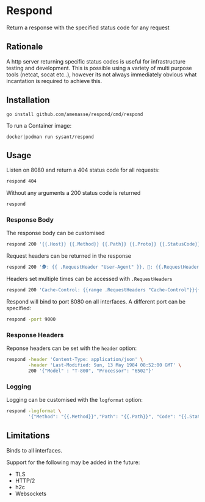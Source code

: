 # Respond

Return a response with the specified status code for any request

## Rationale

A http server returning specific status codes is useful for infrastructure testing and development. This is possible using a variety of multi purpose tools (netcat, socat etc..), however its not always immediately obvious what incantation is required to achieve this.


## Installation

    go install github.com/amenasse/respond/cmd/respond



To run a Container image:

    docker|podman run sysant/respond


## Usage

Listen on 8080 and return a 404 status code for all requests:

```bash
respond 404
```


Without any arguments a 200 status code is returned

```bash
respond
```
### Response Body

The response body can be customised

```bash
respond 200 '{{.Host}} {{.Method}} {{.Path}} {{.Proto}} {{.StatusCode}} {{.Description}}\n'
```

Request headers can be returned in the response

```bash
respond 200 '🕵: {{ .RequestHeader "User-Agent" }}, 👻: {{.RequestHeader "Host"}}'
```

Headers set multiple times can be accessed with `.RequestHeaders`

```bash
respond 200 'Cache-Control: {{range .RequestHeaders "Cache-Control"}}{{.}} {{else}}not set{{end}}'
```

Respond will bind to port 8080 on all interfaces. A different port can be specified:

```bash
respond -port 9000

```

### Response Headers

Reponse headers can be set with the `header` option:


```bash
respond -header 'Content-Type: application/json' \
        -header 'Last-Modified: Sun, 13 May 1984 08:52:00 GMT' \
        200 '{"Model" : "T-800", "Processor": "6502"}'
```

### Logging

Logging can be customised with the `logformat` option:

```bash
respond -logformat \
        '{"Method": "{{.Method}}","Path": "{{.Path}}", "Code": "{{.StatusCode}}"}'
```


## Limitations

Binds to all interfaces.

Support for the following may be added in the future:

 - TLS
 - HTTP/2
 - h2c
 - Websockets

